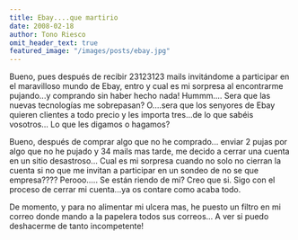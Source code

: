 ```yaml
---
title: Ebay....que martirio
date: 2008-02-18
author: Tono Riesco
omit_header_text: true
featured_image: "/images/posts/ebay.jpg"
---
```


Bueno, pues después de recibir 23123123 mails invitándome a participar en el maravilloso mundo de Ebay, entro y cual es mi sorpresa al encontrarme pujando...y comprando sin haber hecho nada! Hummm.... Sera que las nuevas tecnologías me sobrepasan? O....sera que los senyores de Ebay quieren clientes a todo precio y les importa tres...de lo que sabéis vosotros... Lo que les digamos o hagamos?  
  
Bueno, después de comprar algo que no he comprado... enviar 2 pujas por algo que no he pujado y 34 mails mas tarde, me decido a cerrar una cuenta en un sitio desastroso... Cual es mi sorpresa cuando no solo no cierran la cuenta si no que me invitan a participar en un sondeo de no se que empresa???? Perooo..... Se están riendo de mi? Creo que si. Sigo con el proceso de cerrar mi cuenta...ya os contare como acaba todo.  
  
De momento, y para no alimentar mi ulcera mas, he puesto un filtro en mi correo donde mando a la papelera todos sus correos... A ver si puedo deshacerme de tanto incompetente!

